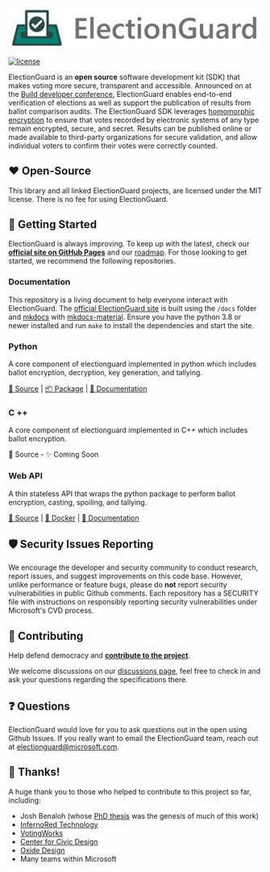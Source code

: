 [![Microsoft Defending Democracy Program: ElectionGuard](docs/images/electionguard-banner.svg)](http://microsoft.github.io/electionguard/)

[![license](https://img.shields.io/github/license/microsoft/electionguard)](LICENSE)

ElectionGuard is an **open source** software development kit (SDK) that makes voting more secure, transparent and accessible. Announced on at the [Build developer conference](https://blogs.microsoft.com/on-the-issues/?p=63211), ElectionGuard enables end-to-end verification of elections as well as support the publication of results from ballot comparison audits. The ElectionGuard SDK leverages [homomorphic encryption](https://en.wikipedia.org/wiki/Homomorphic_encryption) to ensure that votes recorded by electronic systems of any type remain encrypted, secure, and secret. Results can be published online or made available to third-party organizations for secure validation, and allow individual voters to confirm their votes were correctly counted. 

## ❤️ Open-Source
This library and all linked ElectionGuard projects, are licensed under the MIT license. There is no fee for using ElectionGuard.

## 🚀 Getting Started

ElectionGuard is always improving. To keep up with the latest, check our **[official site on GitHub Pages](https://microsoft.github.io/electionguard)** and our [roadmap](https://microsoft.github.io/electionguard/Roadmap). For those looking to get started, we recommend the following repositories.

### Documentation

This repository is a living document to help everyone interact with ElectionGuard. The [official ElectionGuard site](https://microsoft.github.io/electionguard) is built using the `/docs` folder and [mkdocs](https://www.mkdocs.org/) with [mkdocs-material](https://squidfunk.github.io/mkdocs-material/). Ensure you have the python 3.8 or newer installed and run `make` to install the dependencies and start the site. 

### Python
A core component of electionguard implemented in python which includes ballot encryption, decryption, key generation, and tallying.

[📁 Source](https://github.com/microsoft/electionguard-python) | 
[📦 Package](https://pypi.org/project/electionguard/) | 
[📝 Documentation](https://microsoft.github.io/electionguard-python/)

### C ++
A core component of electionguard implemented in C++ which includes ballot encryption.

📁 Source - ✨ Coming Soon

### Web API

A thin stateless API that wraps the python package to perform ballot encryption, casting, spoiling, and tallying.

[📁 Source](https://github.com/microsoft/electionguard-web-api) | [🐳 Docker](https://hub.docker.com/r/electionguard/electionguard-web-api) | [📄 Documentation](https://microsoft.github.io/electionguard-web-api/)


## 🛡 Security Issues Reporting
We encourage the developer and security community to conduct research, report issues, and suggest improvements on this code base. However, unlike performance or feature bugs, please do **not** report security vulnerabilities in public Github comments. Each repository has a SECURITY file with instructions on responsibly reporting security vulnerabilities under Microsoft's CVD process.

 ## 🤝 Contributing
Help defend democracy and **[contribute to the project][]**.

[Code of Conduct]: CODE_OF_CONDUCT.md
[Contribute to the project]: CONTRIBUTING.md

We welcome discussions on our [discussions page](https://github.com/microsoft/electionguard/discussions), feel free to check in and ask your questions regarding the specifications there.

## ❓ Questions

ElectionGuard would love for you to ask questions out in the open using Github Issues. If you really want to email the ElectionGuard team, reach out at electionguard@microsoft.com.

## 🎉 Thanks! 
A huge thank you to those who helped to contribute to this project so far, including:
* Josh Benaloh (whose [PhD thesis](https://www.microsoft.com/en-us/research/publication/verifiable-secret-ballot-elections/) was the genesis of much of this work)
* [InfernoRed Technology](https://infernored.com/)
* [VotingWorks](https://voting.works/)
* [Center for Civic Design](https://civicdesign.org/)
* [Oxide Design](https://oxidedesign.com/)
* Many teams within Microsoft
 
